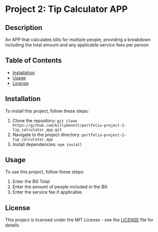 # Project 2: Tip Calculator APP

## Description

An APP that calculates bills for multiple people, providing a breakdown including the total amount and any applicable service fees per person

## Table of Contents

- [Installation](#installation)
- [Usage](#usage)
- [License](#license)

## Installation

To install this project, follow these steps:

1. Clone the repository: `git clone https://github.com/billybenntt/portfolio-project-2-tip_calculator_app.git`
2. Navigate to the project directory: `portfolio-project-2-tip_calculator_app`
3. Install dependencies: `npm install`

## Usage

To use this project, follow these steps:

1. Enter the Bill Total
2. Enter the amount of people included in the Bill
3. Enter the service fee if applicable.

## License

This project is licensed under the MIT License - see the [LICENSE](LICENSE) file for details.
